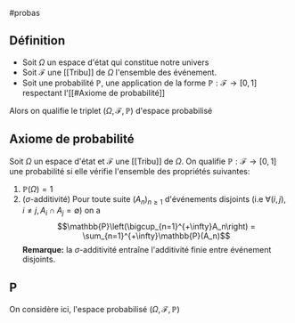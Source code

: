 #probas
## Définition
- Soit $\Omega$ un espace d'état qui constitue notre univers
- Soit $\mathcal{F}$ une [[Tribu]] de $\Omega$ l'ensemble des événement.
- Soit une probabilité $\mathbb{P}$, une application de la forme $\mathbb{P} : \mathcal{F} \to [0,1]$ respectant l'[[#Axiome de probabilité]]
<!--ID: 1707585287986-->


Alors on qualifie le triplet $(\Omega, \mathcal{F}, \mathbb{P})$ d'espace probabilisé
## Axiome de probabilité
Soit $\Omega$ un espace d'état et $\mathcal{F}$ une [[Tribu]] de $\Omega$.
On qualifie $\mathbb{P} : \mathcal{F} \to [0,1]$ une probabilité si elle vérifie l'ensemble des propriétés suivantes:
1. $\mathbb{P}(\Omega) = 1$
2. ($\sigma$-additivité) Pour toute suite $(A_n)_{n\geq 1}$ d'événements disjoints (i.e $\forall (i,j), i \not = j, A_i \cap A_j = \emptyset$) on a $$\mathbb{P}\left(\bigcup_{n=1}^{+\infty}A_n\right) = \sum_{n=1}^{+\infty}\mathbb{P}(A_n)$$
**Remarque:** la $\sigma$-additivité entraîne l'additivité finie entre événement disjoints.
<!--ID: 1707585287993-->
## P
On considère ici, l'espace probabilisé $(\Omega, \mathcal{F}, \mathbb{P})$
<!--ID: 1707585750675-->










